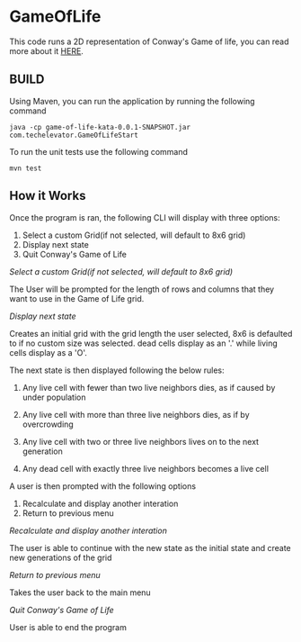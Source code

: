 # GameOfLife

This code runs a 2D representation of Conway's Game of life, you can read more about it [HERE](https://en.wikipedia.org/wiki/Conway%27s_Game_of_Life).

## BUILD

Using Maven, you can run the application by running the following command
```
java -cp game-of-life-kata-0.0.1-SNAPSHOT.jar com.techelevator.GameOfLifeStart
```

To run the unit tests use the following command 
```
mvn test
```
## How it Works

Once the program is ran, the following CLI will display with three options:

1) Select a custom Grid(if not selected, will default to 8x6 grid)
2) Display next state
3) Quit Conway's Game of Life

_Select a custom Grid(if not selected, will default to 8x6 grid)_

The User will be prompted for the length of rows and columns that they want to use in the Game of Life grid.

_Display next state_

 Creates an initial grid with the grid length the user selected, 8x6 is defaulted to if no custom size was selected.  dead cells display as an '.' while living cells display as a 'O'.

 The next state is then displayed following the below rules:
1.  Any live cell with fewer than two live neighbors dies, as if caused by under population

2. Any live cell with more than three live neighbors dies, as if by overcrowding

3. Any live cell with two or three live neighbors lives on to the next generation

4. Any dead cell with exactly three live neighbors becomes a live cell

A user is then prompted with the following options

1) Recalculate and display another interation
2) Return to previous menu

_Recalculate and display another interation_
    
The user is able to continue with the new state as the initial state and create new generations of the grid

_Return to previous menu_

Takes the user back to the main menu

_Quit Conway's Game of Life_

User is able to end the program


